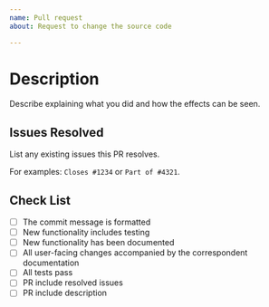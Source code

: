 ```yaml
---
name: Pull request
about: Request to change the source code

---
```


# Description

Describe explaining what you did and how the effects can be seen.

## Issues Resolved

List any existing issues this PR resolves.

For examples: `Closes #1234` or `Part of #4321`.

## Check List

- [ ] The commit message is formatted
- [ ] New functionality includes testing
- [ ] New functionality has been documented
- [ ] All user-facing changes accompanied by the correspondent documentation
- [ ] All tests pass
- [ ] PR include resolved issues
- [ ] PR include description
